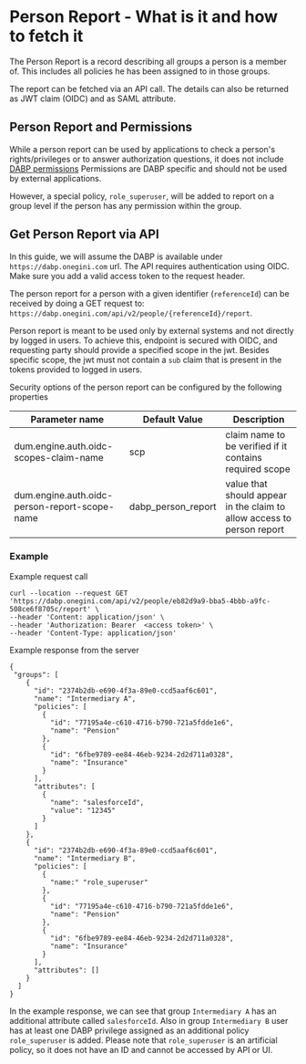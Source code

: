 # Person Report - What is it and how to fetch it
The Person Report is a record describing all groups a person is a member of.
This includes all policies he has been assigned to in those groups.

The report can be fetched via an API call.
The details can also be returned as JWT claim (OIDC) and as SAML attribute.

## Person Report and Permissions
While a person report can be used by applications to check a person's rights/privileges or to answer authorization questions, it does not include [DABP permissions](./permissions-in-depth.md)
Permissions are DABP specific and should not be used by external applications.

However, a special policy, `role_superuser`, will be added to report on a group level if the person has any permission within the group.

## Get Person Report via API
In this guide, we will assume the DABP is available under `https://dabp.onegini.com` url.
The API requires authentication using OIDC. Make sure you add a valid access token to the request header.

The person report for a person with a given identifier (`referenceId`) can be received by
doing a GET request to: `https://dabp.onegini.com/api/v2/people/{referenceId}/report`.

Person report is meant to be used only by external systems and not directly by logged in users.
To achieve this, endpoint is secured with OIDC, and requesting party should provide a specified scope in the jwt.
Besides specific scope, the jwt must not contain a `sub` claim that is present in the tokens provided to logged in users.

Security options of the person report can be configured by the following properties

| Parameter name                            | Default Value  |  Description                           |
| ------------------------------------------| ---------------|----------------------------------------|
| dum.engine.auth.oidc-scopes-claim-name    |       scp      | claim name to be verified if it contains required scope |
| dum.engine.auth.oidc-person-report-scope-name  | dabp_person_report           | value that should appear in the claim to allow access to person report  |


### Example

Example request call
```
curl --location --request GET 'https://dabp.onegini.com/api/v2/people/eb82d9a9-bba5-4bbb-a9fc-508ce6f8705c/report' \
--header 'Content: application/json' \
--header 'Authorization: Bearer  <access token>' \
--header 'Content-Type: application/json'
```

Example response from the server
```
{
 "groups": [
    {
      "id": "2374b2db-e690-4f3a-89e0-ccd5aaf6c601",
      "name": "Intermediary A",
      "policies": [
        {
          "id": "77195a4e-c610-4716-b790-721a5fdde1e6", 
          "name": "Pension"
        },
        {
          "id": "6fbe9789-ee84-46eb-9234-2d2d711a0328", 
          "name": "Insurance"
        }
      ],
      "attributes": [
        {
          "name": "salesforceId",
          "value": "12345"
        }
      ]
    },
    {
      "id": "2374b2db-e690-4f3a-89e0-ccd5aaf6c601",
      "name": "Intermediary B",
      "policies": [
        {
          "name:" "role_superuser"
        },
        {
          "id": "77195a4e-c610-4716-b790-721a5fdde1e6",
          "name": "Pension"
        },
        {
          "id": "6fbe9789-ee84-46eb-9234-2d2d711a0328",
          "name": "Insurance"
        }
      ],
      "attributes": []
    }
  ]
}
```

In the example response, we can see that group `Intermediary A` has an additional attribute called `salesforceId`.
Also in group `Intermediary B` user has at least one DABP privilege assigned as an additional policy `role_superuser` is added.
Please note that `role_superuser` is an artificial policy, so it does not have an ID and cannot be accessed by API or UI.
